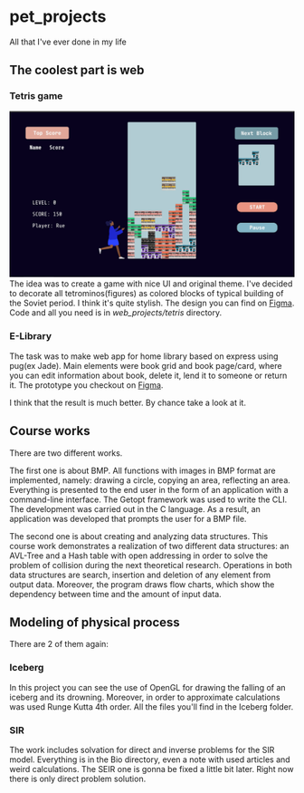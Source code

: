 # pet_projects
All that I've ever done in my life

## The coolest part is web

### Tetris game 
![actual frame](https://github.com/vbezuprechnaya/pet_projects/blob/main/web_projects/tetris/references/land.jpg?raw=true)
The idea was to create a game with nice UI and original theme. I've decided to decorate all tetrominos(figures) as colored blocks of typical building of the Soviet period. I think it's quite stylish. The design you can find on [Figma](https://www.figma.com/file/sltQimsk1c9qxaxOBQkn0y/tetris?node-id=0%3A1&t=90NUczCd5b9dQ9ia-1). Code and all you need is in *web_projects/tetris* directory.

### E-Library
The task was to make web app for home library based on express using pug(ex Jade). Main elements were book grid and book page/card, where you can edit information about book, delete it, lend it to someone or return it. The prototype you checkout on [Figma](https://www.figma.com/embed?embed_host=share&url=https%3A%2F%2Fwww.figma.com%2Ffile%2FO1kda9TtQlZiGtYaItm0my%2FLibrary%3Fnode-id%3D88%253A104%26t%3D90NUczCd5b9dQ9ia-1"). 

I think that the result is much better. By chance take a look at it.


## Course works
There are two different works.


  The first one is about BMP. All functions with images in BMP format are implemented, namely: drawing a circle, copying an area, reflecting an area. Everything is presented to the end user in the form of an application with a command-line interface. The Getopt framework was used to write the CLI. The development was carried out in the C language. As a result, an application was developed that prompts the user for a BMP file.
  
  The second one is about creating and analyzing data structures. This course work demonstrates a realization of two different data structures: an AVL-Tree and a Hash table with open addressing in order to solve the problem of collision during the next theoretical research. Operations in both data structures are search, insertion and deletion of any element from output data. Moreover, the program draws flow charts, which show the dependency between time and the amount of input data.
	
## Modeling of physical process
 There are 2 of them again:
 ### Iceberg
 In this project you can see the use of OpenGL for drawing the falling of an iceberg and its drowning. Moreover, in order to approximate calculations was used Runge Kutta 4th order. All the files you'll find in the Iceberg folder.
 ### SIR 
 The work includes solvation for direct and inverse problems for the SIR model. Everything is in the Bio directory, even a note with used articles and weird calculations. The SEIR one is gonna be fixed a little bit later. Right now there is only direct problem solution.
